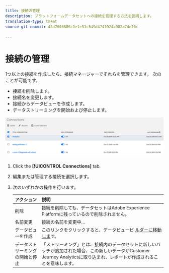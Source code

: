 ```yaml
---
title: 接続の管理
description: プラットフォームデータセットへの接続を管理する方法を説明します。
translation-type: tm+mt
source-git-commit: 43d7606886c1e1e51c549d4741924a902a7de26c

---
```



# 接続の管理

1つ以上の接続を作成したら、接続マネージャーでそれらを管理できます。 次のことが可能です。

* 接続を削除します。
* 接続名を変更します。
* 接続からデータビューを作成します。
* データストリーミングを開始および停止します。

![接続マネージャ](assets/connections-manager.png)

1. Click the **[!UICONTROL Connections]** tab.

2. 編集または管理する接続を選択します。

3. 次のいずれかの操作を行います。

   | アクション | 説明 |
   |---|---|
   | 削除 | 接続を削除しても、データセットはAdobe Experience Platformに残っているので削除されません。 |
   | 名前変更 | 接続の名前を変更中… |
   | データビューを作成 | このリンクをクリックすると、データビュービ [ルダーに移動しま](/help/data-views/create-dataview.md)す。 |
   | データストリーミングの開始と停止 | 「ストリーミング」とは、接続内のデータセットに新しいバッチが追加された場合、この新しいデータがCustomer Jeurney Analyticsに取り込まれ、レポートが作成されることを意味します。 |



